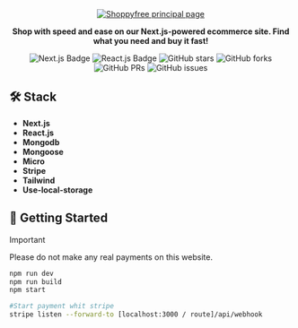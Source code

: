 <div align="center">
  <a href="https://shoppyfree.vercel.app">
    <img
      src="https://res.cloudinary.com/dhpxqwsym/image/upload/w_1280,h_720,c_fill/v1678870284/documentations/shoppyfree_zds4ex"
      alt="Shoppyfree principal page"
    />
  </a>
  <p>
    <b>
      Shop with speed and ease on our Next.js-powered ecommerce site. Find what you need and buy it fast!
    </b>
  </p>

<div align="center">
<p></p>
</div>

![Next.js Badge](https://img.shields.io/badge/Next.js 13-000?logo=nextdotjs =fff =flat)
![React.js Badge](https://img.shields.io/badge/React-06B6D4?logo=react&logoColor=fff&style=flat)
![GitHub stars](https://img.shields.io/github/stars/Dpg-Code/shoppyfree)
![GitHub forks](https://img.shields.io/github/forks/Dpg-Code/shoppyfree)
![GitHub PRs](https://img.shields.io/github/issues-pr/Dpg-Code/shoppyfree)
![GitHub issues](https://img.shields.io/github/issues/Dpg-Code/shoppyfree)

</div>

## 🛠️ Stack

- **Next.js**
- **React.js**
- **Mongodb**
- **Mongoose**
- **Micro**
- **Stripe**
- **Tailwind**
- **Use-local-storage**

## 🚀 Getting Started

> [!IMPORTANT]
> Please do not make any real payments on this website.

```bash
npm run dev
npm run build
npm start

#Start payment whit stripe
stripe listen --forward-to [localhost:3000 / route]/api/webhook
```

